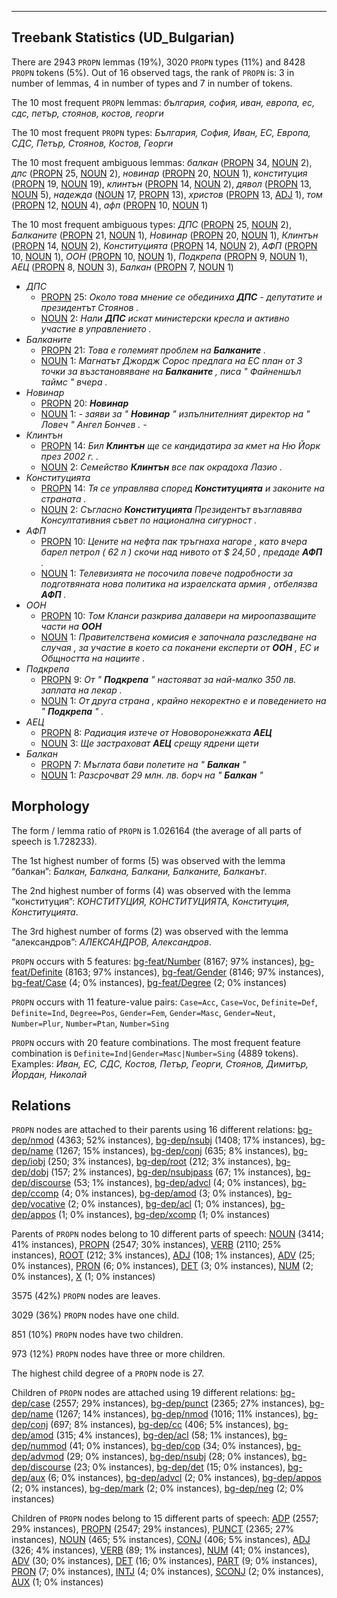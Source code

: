 

--------------------------------------------------------------------------------

## Treebank Statistics (UD_Bulgarian)

There are 2943 `PROPN` lemmas (19%), 3020 `PROPN` types (11%) and 8428 `PROPN` tokens (5%).
Out of 16 observed tags, the rank of `PROPN` is: 3 in number of lemmas, 4 in number of types and 7 in number of tokens.

The 10 most frequent `PROPN` lemmas: <em>българия, софия, иван, европа, ес, сдс, петър, стоянов, костов, георги</em>

The 10 most frequent `PROPN` types:  <em>България, София, Иван, ЕС, Европа, СДС, Петър, Стоянов, Костов, Георги</em>

The 10 most frequent ambiguous lemmas: <em>балкан</em> ([PROPN]() 34, [NOUN]() 2), <em>дпс</em> ([PROPN]() 25, [NOUN]() 2), <em>новинар</em> ([PROPN]() 20, [NOUN]() 1), <em>конституция</em> ([PROPN]() 19, [NOUN]() 19), <em>клинтън</em> ([PROPN]() 14, [NOUN]() 2), <em>дявол</em> ([PROPN]() 13, [NOUN]() 5), <em>надежда</em> ([NOUN]() 17, [PROPN]() 13), <em>христов</em> ([PROPN]() 13, [ADJ]() 1), <em>том</em> ([PROPN]() 12, [NOUN]() 4), <em>афп</em> ([PROPN]() 10, [NOUN]() 1)

The 10 most frequent ambiguous types:  <em>ДПС</em> ([PROPN]() 25, [NOUN]() 2), <em>Балканите</em> ([PROPN]() 21, [NOUN]() 1), <em>Новинар</em> ([PROPN]() 20, [NOUN]() 1), <em>Клинтън</em> ([PROPN]() 14, [NOUN]() 2), <em>Конституцията</em> ([PROPN]() 14, [NOUN]() 2), <em>АФП</em> ([PROPN]() 10, [NOUN]() 1), <em>ООН</em> ([PROPN]() 10, [NOUN]() 1), <em>Подкрепа</em> ([PROPN]() 9, [NOUN]() 1), <em>АЕЦ</em> ([PROPN]() 8, [NOUN]() 3), <em>Балкан</em> ([PROPN]() 7, [NOUN]() 1)


* <em>ДПС</em>
  * [PROPN]() 25: <em>Около това мнение се обединиха <b>ДПС</b> - депутатите и президентът Стоянов .</em>
  * [NOUN]() 2: <em>Нали <b>ДПС</b> искат министерски кресла и активно участие в управлението .</em>
* <em>Балканите</em>
  * [PROPN]() 21: <em>Това е големият проблем на <b>Балканите</b> .</em>
  * [NOUN]() 1: <em>Магнатът Джордж Сорос предлага на ЕС план от 3 точки за възстановяване на <b>Балканите</b> , писа " Файненшъл таймс " вчера .</em>
* <em>Новинар</em>
  * [PROPN]() 20: <em><b>Новинар</b></em>
  * [NOUN]() 1: <em>- заяви за " <b>Новинар</b> " изпълнителният директор на " Ловеч " Ангел Бончев . -</em>
* <em>Клинтън</em>
  * [PROPN]() 14: <em>Бил <b>Клинтън</b> ще се кандидатира за кмет на Ню Йорк през 2002 г. .</em>
  * [NOUN]() 2: <em>Семейство <b>Клинтън</b> все пак окрадоха Лазио .</em>
* <em>Конституцията</em>
  * [PROPN]() 14: <em>Тя се управлява според <b>Конституцията</b> и законите на страната .</em>
  * [NOUN]() 2: <em>Съгласно <b>Конституцията</b> Президентът възглавява Консултативния съвет по национална сигурност .</em>
* <em>АФП</em>
  * [PROPN]() 10: <em>Цените на нефта пак тръгнаха нагоре , като вчера барел петрол ( 62 л ) скочи над нивото от $ 24,50 , предаде <b>АФП</b> .</em>
  * [NOUN]() 1: <em>Телевизията не посочила повече подробности за подготвяната нова политика на израелската армия , отбелязва <b>АФП</b> .</em>
* <em>ООН</em>
  * [PROPN]() 10: <em>Том Кланси разкрива далавери на мироопазващите части на <b>ООН</b></em>
  * [NOUN]() 1: <em>Правителствена комисия е започнала разследване на случая , за участие в което са поканени експерти от <b>ООН</b> , ЕС и Общността на нациите .</em>
* <em>Подкрепа</em>
  * [PROPN]() 9: <em>От " <b>Подкрепа</b> " настояват за най-малко 350 лв. заплата на лекар .</em>
  * [NOUN]() 1: <em>От друга страна , крайно некоректно е и поведението на " <b>Подкрепа</b> " .</em>
* <em>АЕЦ</em>
  * [PROPN]() 8: <em>Радиация изтече от Нововоронежката <b>АЕЦ</b></em>
  * [NOUN]() 3: <em>Ще застраховат <b>АЕЦ</b> срещу ядрени щети</em>
* <em>Балкан</em>
  * [PROPN]() 7: <em>Мъглата бави полетите на " <b>Балкан</b> "</em>
  * [NOUN]() 1: <em>Разсрочват 29 млн. лв. борч на " <b>Балкан</b> "</em>

## Morphology

The form / lemma ratio of `PROPN` is 1.026164 (the average of all parts of speech is 1.728233).

The 1st highest number of forms (5) was observed with the lemma “балкан”: <em>Балкан, Балкана, Балкани, Балканите, Балканът</em>.

The 2nd highest number of forms (4) was observed with the lemma “конституция”: <em>КОНСТИТУЦИЯ, КОНСТИТУЦИЯТА, Конституция, Конституцията</em>.

The 3rd highest number of forms (2) was observed with the lemma “александров”: <em>АЛЕКСАНДРОВ, Александров</em>.

`PROPN` occurs with 5 features: [bg-feat/Number]() (8167; 97% instances), [bg-feat/Definite]() (8163; 97% instances), [bg-feat/Gender]() (8146; 97% instances), [bg-feat/Case]() (4; 0% instances), [bg-feat/Degree]() (2; 0% instances)

`PROPN` occurs with 11 feature-value pairs: `Case=Acc`, `Case=Voc`, `Definite=Def`, `Definite=Ind`, `Degree=Pos`, `Gender=Fem`, `Gender=Masc`, `Gender=Neut`, `Number=Plur`, `Number=Ptan`, `Number=Sing`

`PROPN` occurs with 20 feature combinations.
The most frequent feature combination is `Definite=Ind|Gender=Masc|Number=Sing` (4889 tokens).
Examples: <em>Иван, ЕС, СДС, Костов, Петър, Георги, Стоянов, Димитър, Йордан, Николай</em>


## Relations

`PROPN` nodes are attached to their parents using 16 different relations: [bg-dep/nmod]() (4363; 52% instances), [bg-dep/nsubj]() (1408; 17% instances), [bg-dep/name]() (1267; 15% instances), [bg-dep/conj]() (635; 8% instances), [bg-dep/iobj]() (250; 3% instances), [bg-dep/root]() (212; 3% instances), [bg-dep/dobj]() (157; 2% instances), [bg-dep/nsubjpass]() (67; 1% instances), [bg-dep/discourse]() (53; 1% instances), [bg-dep/advcl]() (4; 0% instances), [bg-dep/ccomp]() (4; 0% instances), [bg-dep/amod]() (3; 0% instances), [bg-dep/vocative]() (2; 0% instances), [bg-dep/acl]() (1; 0% instances), [bg-dep/appos]() (1; 0% instances), [bg-dep/xcomp]() (1; 0% instances)

Parents of `PROPN` nodes belong to 10 different parts of speech: [NOUN]() (3414; 41% instances), [PROPN]() (2547; 30% instances), [VERB]() (2110; 25% instances), [ROOT]() (212; 3% instances), [ADJ]() (108; 1% instances), [ADV]() (25; 0% instances), [PRON]() (6; 0% instances), [DET]() (3; 0% instances), [NUM]() (2; 0% instances), [X]() (1; 0% instances)

3575 (42%) `PROPN` nodes are leaves.

3029 (36%) `PROPN` nodes have one child.

851 (10%) `PROPN` nodes have two children.

973 (12%) `PROPN` nodes have three or more children.

The highest child degree of a `PROPN` node is 27.

Children of `PROPN` nodes are attached using 19 different relations: [bg-dep/case]() (2557; 29% instances), [bg-dep/punct]() (2365; 27% instances), [bg-dep/name]() (1267; 14% instances), [bg-dep/nmod]() (1016; 11% instances), [bg-dep/conj]() (697; 8% instances), [bg-dep/cc]() (406; 5% instances), [bg-dep/amod]() (315; 4% instances), [bg-dep/acl]() (58; 1% instances), [bg-dep/nummod]() (41; 0% instances), [bg-dep/cop]() (34; 0% instances), [bg-dep/advmod]() (29; 0% instances), [bg-dep/nsubj]() (28; 0% instances), [bg-dep/discourse]() (23; 0% instances), [bg-dep/det]() (15; 0% instances), [bg-dep/aux]() (6; 0% instances), [bg-dep/advcl]() (2; 0% instances), [bg-dep/appos]() (2; 0% instances), [bg-dep/mark]() (2; 0% instances), [bg-dep/neg]() (2; 0% instances)

Children of `PROPN` nodes belong to 15 different parts of speech: [ADP]() (2557; 29% instances), [PROPN]() (2547; 29% instances), [PUNCT]() (2365; 27% instances), [NOUN]() (465; 5% instances), [CONJ]() (406; 5% instances), [ADJ]() (326; 4% instances), [VERB]() (89; 1% instances), [NUM]() (41; 0% instances), [ADV]() (30; 0% instances), [DET]() (16; 0% instances), [PART]() (9; 0% instances), [PRON]() (7; 0% instances), [INTJ]() (4; 0% instances), [SCONJ]() (2; 0% instances), [AUX]() (1; 0% instances)

